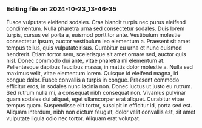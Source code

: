

### Editing file on 2024-10-23_13-46-35

Fusce vulputate eleifend sodales. Cras blandit turpis nec purus eleifend condimentum. Nulla pharetra urna sed consectetur sodales. Duis lorem turpis, cursus vel porta a, euismod porttitor ante. Vestibulum molestie consectetur ipsum, auctor vestibulum leo elementum a. Praesent sit amet tempus tellus, quis vulputate risus. Curabitur eu urna et nunc euismod hendrerit. Etiam tortor sem, scelerisque sit amet ornare sed, auctor quis nisl.
Donec commodo dui ante, vitae pharetra mi elementum at. Pellentesque dapibus faucibus massa, in mattis dolor molestie a. Nulla sed maximus velit, vitae elementum lorem. Quisque id eleifend magna, id congue dolor. Fusce convallis a turpis in congue. Praesent commodo efficitur eros, in sodales nunc lacinia non. Donec luctus ut justo eu rutrum. Sed rutrum nulla mi, a consequat nibh consequat non. Vivamus pulvinar quam sodales dui aliquet, eget ullamcorper erat aliquet. Curabitur vitae tempus quam. Suspendisse elit tortor, suscipit in efficitur id, porta sed est. Aliquam interdum, nibh non dictum feugiat, dolor velit convallis est, sit amet vulputate ligula odio nec tortor. Aliquam erat volutpat.


